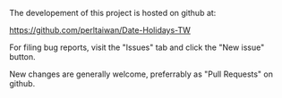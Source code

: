 The developement of this project is hosted on github at:

  https://github.com/perltaiwan/Date-Holidays-TW

For filing bug reports, visit the "Issues" tab and click the "New
issue" button.

New changes are generally welcome, preferrably as "Pull Requests" on
github.
